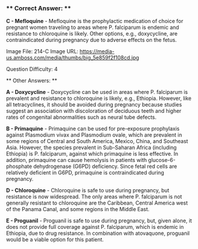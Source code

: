 ### ** Correct Answer: **

**C - Mefloquine** - Mefloquine is the prophylactic medication of choice for pregnant women traveling to areas where P. falciparum is endemic and resistance to chloroquine is likely. Other options, e.g., doxycycline, are contraindicated during pregnancy due to adverse effects on the fetus.

Image File: 214-C
Image URL: https://media-us.amboss.com/media/thumbs/big_5e859f2f108cd.jpg

Question Difficulty: 4

** Other Answers: **

**A - Doxycycline** - Doxycycline can be used in areas where P. falciparum is prevalent and resistance to chloroquine is likely, e.g., Ethiopia. However, like all tetracyclines, it should be avoided during pregnancy because studies suggest an association with discoloration of deciduous teeth and higher rates of congenital abnormalities such as neural tube defects.

**B - Primaquine** - Primaquine can be used for pre-exposure prophylaxis against Plasmodium vivax and Plasmodium ovale, which are prevalent in some regions of Central and South America, Mexico, China, and Southeast Asia. However, the species prevalent in Sub-Saharan Africa (including Ethiopia) is P. falciparum, against which primaquine is less effective. In addition, primaquine can cause hemolysis in patients with glucose-6-phosphate dehydrogenase (G6PD) deficiency. Since fetal red cells are relatively deficient in G6PD, primaquine is contraindicated during pregnancy.

**D - Chloroquine** - Chloroquine is safe to use during pregnancy, but resistance is now widespread. The only areas where P. falciparum is not generally resistant to chloroquine are the Caribbean, Central America west of the Panama Canal, and some regions in the Middle East.

**E - Proguanil** - Proguanil is safe to use during pregnancy, but, given alone, it does not provide full coverage against P. falciparum, which is endemic in Ethiopia, due to drug resistance. In combination with atovaquone, proguanil would be a viable option for this patient.

